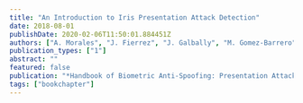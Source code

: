 ```yaml
---
title: "An Introduction to Iris Presentation Attack Detection"
date: 2018-08-01
publishDate: 2020-02-06T11:50:01.884451Z
authors: ["A. Morales", "J. Fierrez", "J. Galbally", "M. Gomez-Barrero"]
publication_types: ["1"]
abstract: ""
featured: false
publication: "*Handbook of Biometric Anti-Spoofing: Presentation Attack Detection*"
tags: ["bookchapter"]
---
```


